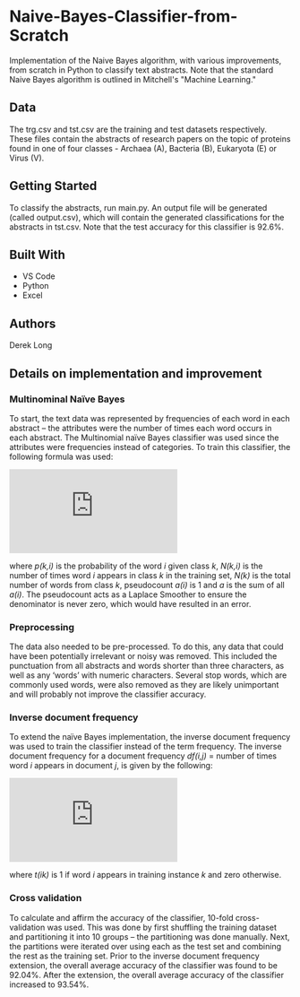 # Naive-Bayes-Classifier-from-Scratch
Implementation of the Naive Bayes algorithm, with various improvements, from scratch in Python to classify text abstracts. Note that the standard Naive Bayes algorithm is outlined in Mitchell's "Machine Learning." 

## Data
The trg.csv and tst.csv are the training and test datasets respectively. These files contain the abstracts of research papers on the topic of proteins found in one of four classes - Archaea (A), Bacteria (B), Eukaryota (E) or Virus (V).

## Getting Started
To classify the abstracts, run main.py. An output file will be generated (called output.csv), which will contain the generated classifications for the abstracts in tst.csv. Note that the test accuracy for this classifier is 92.6%.

## Built With
* VS Code
* Python
* Excel

## Authors
Derek Long

## Details on implementation and improvement
### Multinominal Naïve Bayes
To start, the text data was represented by frequencies of each word in each abstract – the attributes were the number of times each word occurs in each abstract. The Multinomial naïve Bayes classifier was used since the attributes were frequencies instead of categories. To train this classifier, the following formula was used:


![first equation](https://latex.codecogs.com/gif.latex?p_%7Bk%2Ci%7D%3D%5Cfrac%7BN_%7Bk%2Ci%7D&plus;a_i%7D%7BN_k&plus;a%7D)

where *p(k,i)* is the probability of the word *i* given class *k*, *N(k,i)* is the number of times word *i* appears in class *k* in the training set, *N(k)* is the total number of words from class *k*, pseudocount *a(i)* is 1 and *a* is the sum of all *a(i)*. The pseudocount acts as a Laplace Smoother to ensure the denominator is never zero, which would have resulted in an error.

### Preprocessing
The data also needed to be pre-processed. To do this, any data that could have been potentially irrelevant or noisy was removed. This included the punctuation from all abstracts and words shorter than three characters, as well as any ‘words’ with numeric characters. Several stop words, which are commonly used words, were also removed as they are likely unimportant and will probably not improve the classifier accuracy. 

### Inverse document frequency
To extend the naïve Bayes implementation, the inverse document frequency was used to train the classifier instead of the term frequency. The inverse document frequency for a document frequency *df(i,j)* = number of times word *i* appears in document *j*, is given by the following:


![second equation](https://latex.codecogs.com/gif.latex?idf_%7Bi%2Cj%7D%3D%20df_%7Bi%2Cj%7D%20log%28%5Cfrac%7B%5Csum_k1%7D%7B%5Csum_kt_%7Bik%7D%7D%29)

where *t(ik)* is 1 if word *i* appears in training instance *k* and zero otherwise.

### Cross validation
To calculate and affirm the accuracy of the classifier, 10-fold cross-validation was used. This was done by first shuffling the training dataset and partitioning it into 10 groups – the partitioning was done manually. Next, the partitions were iterated over using each as the test set and combining the rest as the training set. Prior to the inverse document frequency extension, the overall average accuracy of the classifier was found to be 92.04%. After the extension, the overall average accuracy of the classifier increased to 93.54%.
